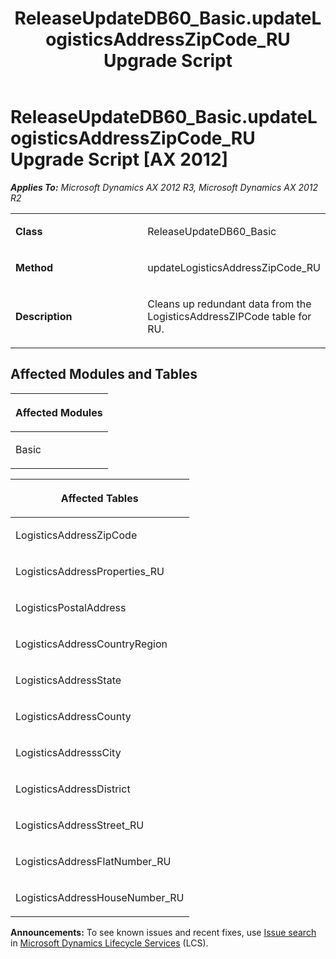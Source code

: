 ﻿---
title: ReleaseUpdateDB60_Basic.updateLogisticsAddressZipCode_RU Upgrade Script
TOCTitle: ReleaseUpdateDB60_Basic.updateLogisticsAddressZipCode_RU Upgrade Script
ms:assetid: 17f11218-7997-f886-a074-a60382500f1c
ms:mtpsurl: https://msdn.microsoft.com/en-us/library/JJ718596(v=AX.60)
ms:contentKeyID: 49706884
ms.date: 05/18/2015
mtps_version: v=AX.60
---

# ReleaseUpdateDB60\_Basic.updateLogisticsAddressZipCode\_RU Upgrade Script [AX 2012]


_**Applies To:** Microsoft Dynamics AX 2012 R3, Microsoft Dynamics AX 2012 R2_

<table>
<colgroup>
<col style="width: 50%" />
<col style="width: 50%" />
</colgroup>
<tbody>
<tr class="odd">
<td><p><strong>Class</strong></p></td>
<td><p>ReleaseUpdateDB60_Basic</p></td>
</tr>
<tr class="even">
<td><p><strong>Method</strong></p></td>
<td><p>updateLogisticsAddressZipCode_RU</p></td>
</tr>
<tr class="odd">
<td><p><strong>Description</strong></p></td>
<td><p>Cleans up redundant data from the LogisticsAddressZIPCode table for RU.</p></td>
</tr>
</tbody>
</table>


## Affected Modules and Tables

<table>
<colgroup>
<col style="width: 100%" />
</colgroup>
<thead>
<tr class="header">
<th><p>Affected Modules</p></th>
</tr>
</thead>
<tbody>
<tr class="odd">
<td><p>Basic</p></td>
</tr>
</tbody>
</table>


<table>
<colgroup>
<col style="width: 100%" />
</colgroup>
<thead>
<tr class="header">
<th><p>Affected Tables</p></th>
</tr>
</thead>
<tbody>
<tr class="odd">
<td><p>LogisticsAddressZipCode</p></td>
</tr>
<tr class="even">
<td><p>LogisticsAddressProperties_RU</p></td>
</tr>
<tr class="odd">
<td><p>LogisticsPostalAddress</p></td>
</tr>
<tr class="even">
<td><p>LogisticsAddressCountryRegion</p></td>
</tr>
<tr class="odd">
<td><p>LogisticsAddressState</p></td>
</tr>
<tr class="even">
<td><p>LogisticsAddressCounty</p></td>
</tr>
<tr class="odd">
<td><p>LogisticsAddresssCity</p></td>
</tr>
<tr class="even">
<td><p>LogisticsAddressDistrict</p></td>
</tr>
<tr class="odd">
<td><p>LogisticsAddressStreet_RU</p></td>
</tr>
<tr class="even">
<td><p>LogisticsAddressFlatNumber_RU</p></td>
</tr>
<tr class="odd">
<td><p>LogisticsAddressHouseNumber_RU</p></td>
</tr>
</tbody>
</table>

  
**Announcements:** To see known issues and recent fixes, use [Issue search](http://go.microsoft.com/fwlink/?linkid=389258) in [Microsoft Dynamics Lifecycle Services](http://go.microsoft.com/fwlink/?linkid=306505) (LCS).

